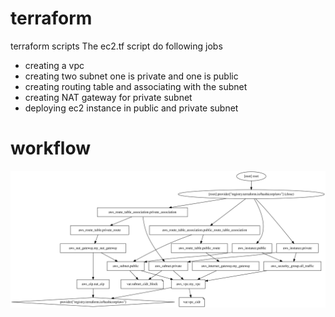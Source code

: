 # terraform
terraform scripts
The ec2.tf script do following jobs
- creating a vpc
- creating two subnet one is private and one is public
- creating routing table and associating with the subnet
- creating NAT gateway for private subnet
- deploying  ec2 instance in public and private subnet

# workflow

<img src="./graph.svg">
